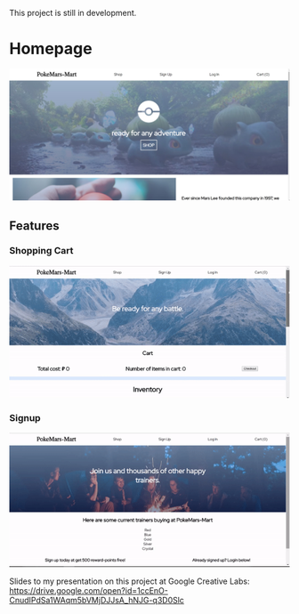 This project is still in development.

# Homepage

![alt text](homepage.jpg "homepage")

## Features

### Shopping Cart

![alt text](cart.gif "cart")

### Signup

![alt text](signup.gif "signup")

Slides to my presentation on this project at Google Creative Labs: https://drive.google.com/open?id=1ccEnO-CnudIPdSa1WAqm5bVMjDJJsA_hNJG-q3D0Slc
